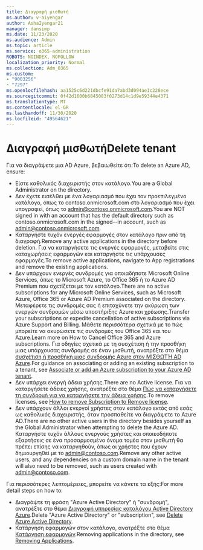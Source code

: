 ```yaml
---
title: Διαγραφή μισθωτή
ms.author: v-aiyengar
author: AshaIyengar21
manager: dansimp
ms.date: 11/23/2020
ms.audience: Admin
ms.topic: article
ms.service: o365-administration
ROBOTS: NOINDEX, NOFOLLOW
localization_priority: Normal
ms.collection: Adm_O365
ms.custom:
- "9003256"
- "7297"
ms.openlocfilehash: aa1525c6d221dbcfe91da7abd3d094ae1c228ece
ms.sourcegitcommit: 0f42d1600b6845083f0273d14c1d9e59344e4371
ms.translationtype: MT
ms.contentlocale: el-GR
ms.lasthandoff: 11/30/2020
ms.locfileid: "49564621"
---
```

# <a name="delete-tenant"></a><span data-ttu-id="b15db-102">Διαγραφή μισθωτή</span><span class="sxs-lookup"><span data-stu-id="b15db-102">Delete tenant</span></span>

<span data-ttu-id="b15db-103">Για να διαγράψετε μια AD Azure, βεβαιωθείτε ότι:</span><span class="sxs-lookup"><span data-stu-id="b15db-103">To delete an Azure AD, ensure:</span></span>
- <span data-ttu-id="b15db-104">Είστε καθολικός διαχειριστής στον κατάλογο.</span><span class="sxs-lookup"><span data-stu-id="b15db-104">You are a Global Administrator on the directory.</span></span>
- <span data-ttu-id="b15db-105">Δεν έχετε εισέλθει με ένα λογαριασμό που έχει τον προεπιλεγμένο κατάλογο, όπως το contoso.onmicrosoft.com στο λογαριασμό που έχει υπογραφεί, όπως το admin@contoso.onmicrosoft.com.</span><span class="sxs-lookup"><span data-stu-id="b15db-105">You are NOT signed in with an account that has the default directory such as contoso.onmicrosoft.com in the signed--in account, such as admin@contoso.onmicrosoft.com.</span></span>
- <span data-ttu-id="b15db-106">Καταργήστε τυχόν ενεργές εφαρμογές στον κατάλογο πριν από τη διαγραφή.</span><span class="sxs-lookup"><span data-stu-id="b15db-106">Remove any active applications in the directory before deletion.</span></span> <span data-ttu-id="b15db-107">Για να καταργήσετε τις ενεργές εφαρμογές, μεταβείτε στις καταχωρήσεις εφαρμογών και καταργήστε τις υπάρχουσες εφαρμογές.</span><span class="sxs-lookup"><span data-stu-id="b15db-107">To remove active applications, navigate to App registrations and remove the existing applications.</span></span>
- <span data-ttu-id="b15db-108">Δεν υπάρχουν ενεργές συνδρομές για οποιαδήποτε Microsoft Online Services, όπως το Microsoft Azure, το Office 365 ή το Azure AD Premium που σχετίζεται με τον κατάλογο.</span><span class="sxs-lookup"><span data-stu-id="b15db-108">There are no active subscriptions for any Microsoft Online Services, such as Microsoft Azure, Office 365 or Azure AD Premium associated on the directory.</span></span> <span data-ttu-id="b15db-109">Μεταφέρετε τις συνδρομές σας ή επιταχύνετε την ακύρωση των ενεργών συνδρομών μέσω υποστήριξης Azure και χρέωσης.</span><span class="sxs-lookup"><span data-stu-id="b15db-109">Transfer your subscriptions or expedite cancellation of active subscriptions via Azure Support and Billing.</span></span> <span data-ttu-id="b15db-110">Μάθετε περισσότερα σχετικά με το πώς μπορείτε να ακυρώσετε τις συνδρομές του Office 365 και του Azure.</span><span class="sxs-lookup"><span data-stu-id="b15db-110">Learn more on How to Cancel Office 365 and Azure subscriptions.</span></span> <span data-ttu-id="b15db-111">Για οδηγίες σχετικά με τη συσχέτιση ή την προσθήκη μιας υπάρχουσας συνδρομής σε έναν μισθωτή, ανατρέξτε στο θέμα [συσχέτιση ή προσθήκη μιας συνδρομής Azure στον ΜΙΣΘΩΤΉ AD Azure](https://docs.microsoft.com/azure/active-directory/fundamentals/active-directory-how-subscriptions-associated-directory).</span><span class="sxs-lookup"><span data-stu-id="b15db-111">For guidance on associating or adding an existing subscription to a tenant, see [Associate or add an Azure subscription to your Azure AD tenant](https://docs.microsoft.com/azure/active-directory/fundamentals/active-directory-how-subscriptions-associated-directory).</span></span>
- <span data-ttu-id="b15db-112">Δεν υπάρχει ενεργή άδεια χρήσης.</span><span class="sxs-lookup"><span data-stu-id="b15db-112">There are no Active license.</span></span> <span data-ttu-id="b15db-113">Για να καταργήσετε άδειες χρήσης, ανατρέξτε στο θέμα [Πώς να καταργήσετε τη συνδρομή για να καταργήσετε την άδεια χρήσης](https://docs.microsoft.com/azure/active-directory/enterprise-users/directory-delete-howto#delete-a-subscription).</span><span class="sxs-lookup"><span data-stu-id="b15db-113">To remove licenses, see [How to remove Subscription to Remove license](https://docs.microsoft.com/azure/active-directory/enterprise-users/directory-delete-howto#delete-a-subscription).</span></span>
- <span data-ttu-id="b15db-114">Δεν υπάρχουν άλλοι ενεργοί χρήστες στον κατάλογο εκτός από εσάς ως καθολικός διαχειριστής, όταν προσπαθείτε να διαγράψετε το Azure AD.</span><span class="sxs-lookup"><span data-stu-id="b15db-114">There are no other active users in the directory besides yourself as the Global Administrator when attempting to delete the Azure AD.</span></span> <span data-ttu-id="b15db-115">Καταργήστε τυχόν άλλους ενεργούς χρήστες και οποιεσδήποτε εξαρτήσεις σε ένα προσαρμοσμένο όνομα τομέα στον μισθωτή θα πρέπει επίσης να καταργηθούν, όπως οι χρήστες που έχουν δημιουργηθεί με το admin@contoso.com.</span><span class="sxs-lookup"><span data-stu-id="b15db-115">Remove any other active users, and any dependencies on a custom domain name in the tenant will also need to be removed, such as users created with admin@contoso.com.</span></span>

<span data-ttu-id="b15db-116">Για περισσότερες λεπτομέρειες, μπορείτε να κάνετε τα εξής:</span><span class="sxs-lookup"><span data-stu-id="b15db-116">For more detail steps on how to:</span></span>
- <span data-ttu-id="b15db-117">Διαγράψτε τη φράση "Azure Active Directory" ή "συνδρομή", ανατρέξτε στο θέμα [Διαγραφή υπηρεσίας καταλόγου Active Directory Azure](https://docs.microsoft.com/azure/active-directory/users-groups-roles/directory-delete-howto).</span><span class="sxs-lookup"><span data-stu-id="b15db-117">Delete "Azure Active Directory" or "subscription",  see [Delete Azure Active Directory](https://docs.microsoft.com/azure/active-directory/users-groups-roles/directory-delete-howto).</span></span>
- <span data-ttu-id="b15db-118">Κατάργηση εφαρμογών στον κατάλογο, ανατρέξτε στο θέμα [Κατάργηση εφαρμογών](https://docs.microsoft.com/azure/active-directory/develop/quickstart-remove-app).</span><span class="sxs-lookup"><span data-stu-id="b15db-118">Removing applications in the directory, see [Removing Applications](https://docs.microsoft.com/azure/active-directory/develop/quickstart-remove-app).</span></span> 
